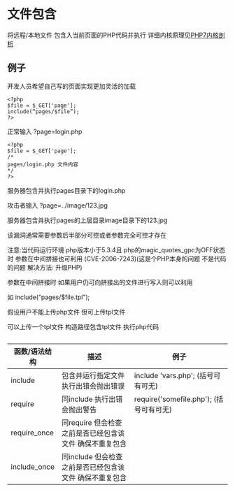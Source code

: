 # 文件包含

将远程/本地文件 包含入当前页面的PHP代码并执行 详细内核原理见[PHP7内核剖析](https://www.kancloud.cn/nickbai/php7/363301)

## 例子

开发人员希望自己写的页面实现更加灵活的加载

```
<?php
$file = $_GET['page']; 
include(“pages/$file”);
?>
```

正常输入 ?page=login.php

```
<?php
$file = $_GET['page']; 
/*
pages/login.php 文件内容
*/
?>
```

服务器包含并执行pages目录下的login.php

攻击者输入 ?page=../image/123.jpg

服务器包含并执行pages的上层目录image目录下的123.jpg

该漏洞通常需要参数后半部分可控或者参数完全可控才存在

注意:当代码运行环境 php版本小于5.3.4且 php的magic_quotes_gpc为OFF状态时 参数在中间拼接也可利用  (CVE-2006-7243)(这是个PHP本身的问题 不是代码的问题 解决方法: 升级PHP)

参数在中间拼接时 如果用户仍可向拼接出的文件进行写入则可以利用

如 include(“pages/$file.tpl”);  

假设用户不能上传php文件 但可上传tpl文件

可以上传一个tpl文件 构造路径包含tpl文件 执行php代码

##

| 函数/语法结构      | 描述                               | 例子                                |
| ------------ | -------------------------------- | --------------------------------- |
| include      | 包含并运行指定文件 执行出错会抛出错误              | include 'vars.php'; (括号可有可无)      |
| require      | 同include 执行出错会抛出警告               | require('somefile.php'); (括号可有可无) |
| require_once | 同require 但会检查之前是否已经包含该文件 确保不重复包含 |                                   |
| include_once | 同include 但会检查之前是否已经包含该文件 确保不重复包含 |                                   |

